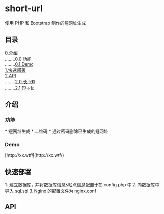 # short-url
使用 PHP 和 Bootstrap 制作的短网址生成
## 目录
[0.介绍](#0)  
........[0.0.功能](#0.0)  
........[0.1.Demo](#0.1)  
[1.快速部署](#1)  
[2.API](#2)  
........[2.0.长->短](#2.0)  
........[2.1.短->长](#2.1)  

<h2 id="0">介绍</h2>
<h3 id="0.0">功能</h3>
* 短网址生成
* 二维码
* 通过密码删除已生成的短网址

<h3 id="0.1">Demo</h3>
[http://xx.wtf/](http://xx.wtf/)

<h2 id="1">快速部署</h2>
1. 建立数据库，并将数据库信息&站点信息配置于在 config.php 中
2. 向数据库中导入 sql.sql
3. Nginx 的配置文件为 nginx.conf

<h2 id="2">API</h2>
